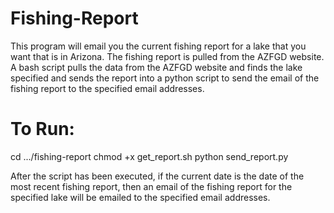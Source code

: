 # Fishing-Report

This program will email you the current fishing report for a lake that you
want that is in Arizona. The fishing report is pulled from the AZFGD website.
A bash script pulls the data from the AZFGD website and finds the lake
specified and sends the report into a python script to send the email of the
fishing report to the specified email addresses.

# To Run:

cd .../fishing-report
chmod +x get_report.sh
python send_report.py

After the script has been executed, if the current date is the date of the
most recent fishing report, then an email of the fishing report for the
specified lake will be emailed to the specified email addresses.
